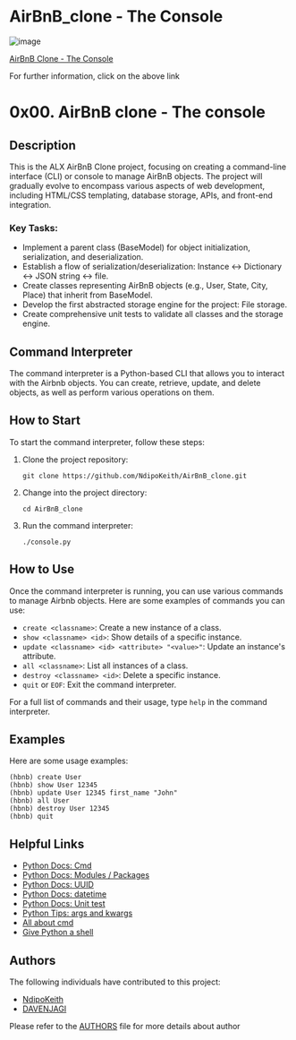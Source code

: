 # AirBnB_clone - The Console
![image](https://user-images.githubusercontent.com/106776383/203980085-11fbf721-1f19-4e74-a98c-7f635313c518.png)

[AirBnB Clone - The Console](https://alx-intranet.hbtn.io/concepts/74)

For further information, click on the above link

# 0x00. AirBnB clone - The console

## Description

This is the ALX AirBnB Clone project, focusing on creating a command-line interface (CLI) or console to manage AirBnB objects. The project will gradually evolve to encompass various aspects of web development, including HTML/CSS templating, database storage, APIs, and front-end integration.

### Key Tasks:

- Implement a parent class (BaseModel) for object initialization, serialization, and deserialization.
- Establish a flow of serialization/deserialization: Instance <-> Dictionary <-> JSON string <-> file.
- Create classes representing AirBnB objects (e.g., User, State, City, Place) that inherit from BaseModel.
- Develop the first abstracted storage engine for the project: File storage.
- Create comprehensive unit tests to validate all classes and the storage engine.

## Command Interpreter

The command interpreter is a Python-based CLI that allows you to interact with the Airbnb objects. You can create, retrieve, update, and delete objects, as well as perform various operations on them.

## How to Start

To start the command interpreter, follow these steps:

1. Clone the project repository:

   ```shell
   git clone https://github.com/NdipoKeith/AirBnB_clone.git
   ```
2. Change into the project directory:

   ```
   cd AirBnB_clone
   ```
3. Run the command interpreter:

   ```
   ./console.py
   ```

## How to Use

Once the command interpreter is running, you can use various commands to manage Airbnb objects. Here are some examples of commands you can use:

* `create <classname>`: Create a new instance of a class.
* `show <classname> <id>`: Show details of a specific instance.
* `update <classname> <id> <attribute> "<value>"`: Update an instance's attribute.
* `all <classname>`: List all instances of a class.
* `destroy <classname> <id>`: Delete a specific instance.
* `quit` or `EOF`: Exit the command interpreter.

For a full list of commands and their usage, type `help` in the command interpreter.

## Examples

Here are some usage examples:

```
(hbnb) create User
(hbnb) show User 12345
(hbnb) update User 12345 first_name "John"
(hbnb) all User
(hbnb) destroy User 12345
(hbnb) quit
```

## Helpful Links
* [Python Docs: Cmd](https://docs.python.org/3.4/library/cmd.html)
* [Python Docs: Modules / Packages](https://docs.python.org/3.4/tutorial/modules.html#packages)
* [Python Docs: UUID](https://docs.python.org/3.4/library/uuid.html)
* [Python Docs: datetime](https://docs.python.org/3.4/library/datetime.html)
* [Python Docs: Unit test](https://docs.python.org/3.4/library/unittest.html#module-unittest)
* [Python Tips: args and kwargs](https://pythontips.com/2013/08/04/args-and-kwargs-in-python-explained/)
* [All about cmd](https://pymotw.com/2/cmd/)
* [Give Python a shell](https://coderwall.com/p/w78iva/give-your-python-program-a-shell-with-the-cmd-module)


## Authors

The following individuals have contributed to this project:

* [NdipoKeith](https://github.com/NdipoKeith "@NdipoKeith")
* [DAVENJAGI](https://github.com/DAVENJAGI "@DAVENJAGI")

Please refer to the [AUTHORS]() file for more details about author
